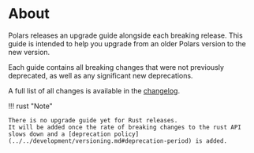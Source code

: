 # About

Polars releases an upgrade guide alongside each breaking release.
This guide is intended to help you upgrade from an older Polars version to the new version.

Each guide contains all breaking changes that were not previously deprecated, as well as any significant new deprecations.

A full list of all changes is available in the [changelog](../changelog.md).

!!! rust "Note"

    There is no upgrade guide yet for Rust releases.
    It will be added once the rate of breaking changes to the rust API slows down and a [deprecation policy](../../development/versioning.md#deprecation-period) is added.
